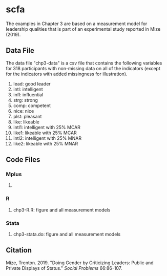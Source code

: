 # scfa
The examples in Chapter 3 are based on a measurement model for leadership qualities that is part of an experimental study reported in Mize (2019).

## Data File
The data file "chp3-data" is a csv file that contains the following variables for 318 participants with non-missing data on all of the indicators (except for the indicators with added missingness for illustration). 

1. lead: good leader
2. intl: intelligent
3. infl: influential
4. strg: strong
5. comp: competent
6. nice: nice
7. plst: pleasant
8. like: likeable
9. intl1: intelligent with 25% MCAR
10. like1: likeable with 25% MCAR
11. intl2: intelligent with 25% MNAR
12. like2: likeable with 25% MNAR 


## Code Files

### Mplus
1.

### R
1. chp3-R.R: figure and all measurement models

### Stata
1. chp3-stata.do: figure and all measurement models


## Citation
Mize, Trenton. 2019. "Doing Gender by Criticizing Leaders: Public and Private Displays of Status." *Social Problems* 66:86-107.
